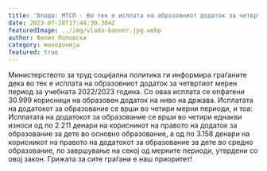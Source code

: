 ```yaml
---
title: 'Влада: МТСП - Во тек е исплата на образовниот додаток за четврти мерен период за учебната година 2022/2023 година - 27 ЈУЛИ 2023'
date: 2023-07-28T17:44:30.304Z
featuredImage: ../img/vlada-banner.jpg.webp
author: Филип Поповски
category: македонија
featured: true
---
```

Министерството за труд социјална политика ги информира граѓаните дека во тек е исплата на образовниот додаток за четвртиот мерен период за учебната 2022/2023 година. Со оваа исплата се опфатени 30.999 корисници на образовен додаток на ниво на држава.
Исплатата на додатокот за образование се врши во четири мерни периоди, и тоа:
Исплатата на додатокот за образование се врши во четири еднакви износи од по 2.211 денари на корисникот на правото на додаток за образование за дете во основно образование, а од по 3.158 денари на корисникот на правото на додатокот за образование за дете во средно образование, по завршување на секој од мерните периоди, утврдени со овој закон.
Грижата за сите граѓани е наш приоритет!
